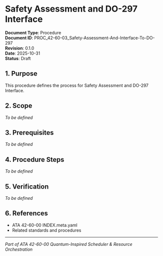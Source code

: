 # Safety Assessment and DO-297 Interface

**Document Type**: Procedure  
**Document ID**: PROC_42-60-03_Safety-Assessment-And-Interface-To-DO-297  
**Revision**: 0.1.0  
**Date**: 2025-10-31  
**Status**: Draft

## 1. Purpose

This procedure defines the process for Safety Assessment and DO-297 Interface.

## 2. Scope

*To be defined*

## 3. Prerequisites

*To be defined*

## 4. Procedure Steps

*To be defined*

## 5. Verification

*To be defined*

## 6. References

- ATA 42-60-00 INDEX.meta.yaml
- Related standards and procedures

---

*Part of ATA 42-60-00 Quantum-Inspired Scheduler & Resource Orchestration*
